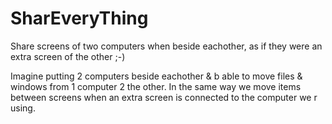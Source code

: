 SharEveryThing
==============

Share screens of two computers when beside eachother, as if they were an extra screen of the other ;-)

Imagine putting 2 computers beside eachother & b able to move files & windows from 1 computer 2 the other. In the same way we move items between screens when an extra screen is connected to the computer we r using.
